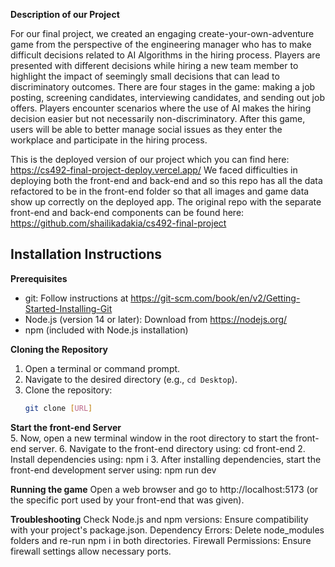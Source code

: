 **Description of our Project**

For our final project, we created an engaging create-your-own-adventure game from the perspective of the engineering manager who has to make difficult decisions related to AI Algorithms in the hiring process. Players are presented with different decisions while hiring a new team member to highlight the impact of seemingly small decisions that can lead to discriminatory outcomes. There are four stages in the game: making a job posting, screening candidates, interviewing candidates, and sending out job offers. Players encounter scenarios where the use of AI makes the hiring decision easier but not necessarily non-discriminatory. After this game, users will be able to better manage social issues as they enter the workplace and participate in the hiring process.

This is the deployed version of our project which you can find here: https://cs492-final-project-deploy.vercel.app/
We faced difficulties in deploying both the front-end and back-end and so this repo has all the data refactored to be in the front-end folder so that all images and game data show up correctly on the deployed app. 
The original repo with the separate front-end and back-end components can be found here: https://github.com/shailikadakia/cs492-final-project

## Installation Instructions

**Prerequisites**

* git: Follow instructions at https://git-scm.com/book/en/v2/Getting-Started-Installing-Git
* Node.js (version 14 or later): Download from https://nodejs.org/
* npm (included with Node.js installation)

**Cloning the Repository**

1. Open a terminal or command prompt.
2. Navigate to the desired directory (e.g., `cd Desktop`).
3. Clone the repository:
   ```bash
   git clone [URL]

**Start the front-end Server**   
5. Now, open a new terminal window in the root directory to start the front-end server.
6. Navigate to the front-end directory using: cd front-end
2. Install dependencies using: npm i
3. After installing dependencies, start the front-end development server using: npm run dev

**Running the game**
Open a web browser and go to http://localhost:5173 (or the specific port used by your front-end that was given).

**Troubleshooting**
Check Node.js and npm versions: Ensure compatibility with your project's package.json.
Dependency Errors: Delete node_modules folders and re-run npm i in both directories.
Firewall Permissions: Ensure firewall settings allow necessary ports.
